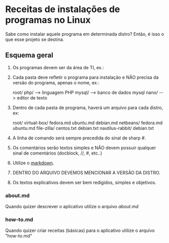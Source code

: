 Receitas de instalações de programas no Linux
===

Sabe como instalar aquele programa em determinada distro?
Então, é isso o que esse projeto se destina.


Esquema geral
---

1. Os programas devem ser da área de TI, ex.:


2. Cada pasta deve refletir o programa para instalação e
NÂO precisa da versão do programa, apenas o nome, ex.:

	root/
		php/  		--> linguagem PHP
		mysql/		--> banco de dados mysql
		nano/		--> editor de texto
	

3. Dentro de cada pasta de programa, haverá um arquivo para cada distro, ex:

	root/
		virtual-box/
			fedora.md
			ubuntu.md
			debian.md
		netbeans/
			fedora.md
			ubuntu.md
		file-zilla/
			centos.txt
			debian.txt
		nautilus-rabbit/
			debian.txt
			



4. A linha de comando será sempre precedida do sinal de sharp #.
5. Os comentários serão textos simples e NÂO devem possuir qualquer sinal de comentários (docblock, //, #, etc..)
6. Utilize o [markdown](http://daringfireball.net/projects/markdown/syntax).
7. DENTRO DO ARQUIVO DEVEMOS MENCIONAR A VERSÃO DA DISTRO.
8. Os textos explicativos devem ser bem redigidos, simples e objetivos.




### about.md

Quando quizer descrever o aplicativo utilize o arquivo *about.md*


### how-to.md

Quando quizer criar receitas (básicas) para o aplicativo utilize o arquivo "how-to.md"
